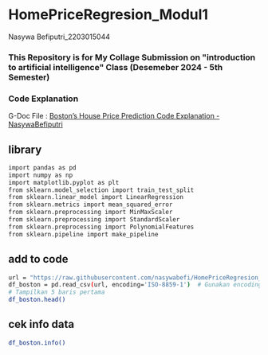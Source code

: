 # HomePriceRegresion_Modul1
Nasywa Befiputri_2203015044

### This Repository is for My Collage Submission on "introduction to artificial intelligence" Class (Desemeber 2024 - 5th Semester)

### Code Explanation
G-Doc File : [Boston’s House Price Prediction Code Explanation - NasywaBefiputri](https://docs.google.com/document/d/1IeoKQrJGZsRWRf0gsmQ69_2uwF1JmffSyTPNgy3L6wY/edit?usp=sharing)



## library
```bash
import pandas as pd
import numpy as np
import matplotlib.pyplot as plt
from sklearn.model_selection import train_test_split
from sklearn.linear_model import LinearRegression
from sklearn.metrics import mean_squared_error
from sklearn.preprocessing import MinMaxScaler
from sklearn.preprocessing import StandardScaler
from sklearn.preprocessing import PolynomialFeatures
from sklearn.pipeline import make_pipeline 
```

## add to code
```bash
url = "https://raw.githubusercontent.com/nasywabefi/HomePriceRegresion_Modul1/main/HousingData.csv"
df_boston = pd.read_csv(url, encoding='ISO-8859-1')  # Gunakan encoding yang sesuai
# Tampilkan 5 baris pertama
df_boston.head()
```

## cek info data
```bash
df_boston.info()
```
